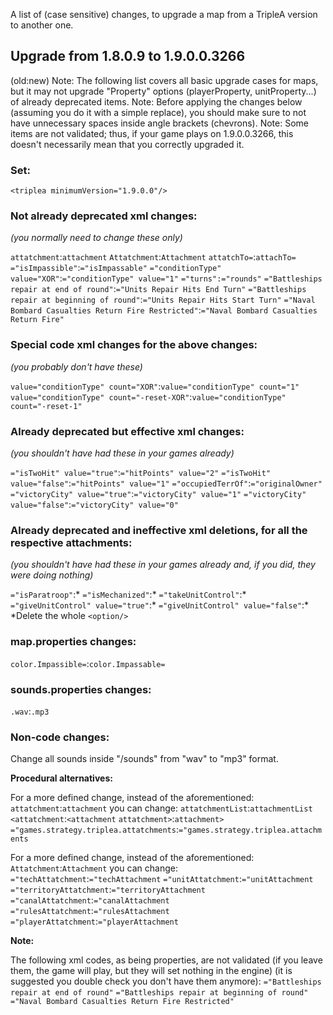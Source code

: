 A list of (case sensitive) changes, to upgrade a map from a TripleA version to another one.

## Upgrade from 1.8.0.9 to 1.9.0.0.3266
(old:new)
Note: The following list covers all basic upgrade cases for maps, but it may not upgrade "Property" options (playerProperty, unitProperty...) of already deprecated items.
Note: Before applying the changes below (assuming you do it with a simple replace), you should make sure to not have unnecessary spaces inside angle brackets (chevrons).
Note: Some items are not validated; thus, if your game plays on 1.9.0.0.3266, this doesn't necessarily mean that you correctly upgraded it.

### Set:

`<triplea minimumVersion="1.9.0.0"/>`

### Not already deprecated xml changes:
_(you normally need to change these only)_

`attatchment`:`attachment`
`Attatchment`:`Attachment`
`attatchTo=`:`attachTo=`
`="isImpassible"`:`="isImpassable"`
`="conditionType" value="XOR"`:`="conditionType" value="1"`
`="turns":="rounds"`
`="Battleships repair at end of round"`:`="Units Repair Hits End Turn"`
`="Battleships repair at beginning of round"`:`="Units Repair Hits Start Turn"`
`="Naval Bombard Casualties Return Fire Restricted"`:`="Naval Bombard Casualties Return Fire"`

### Special code xml changes for the above changes:
_(you probably don't have these)_

`value="conditionType" count="XOR"`:`value="conditionType" count="1"`
`value="conditionType" count="-reset-XOR"`:`value="conditionType" count="-reset-1"`

### Already deprecated but effective xml changes:
_(you shouldn't have had these in your games already)_

`="isTwoHit" value="true"`:`="hitPoints" value="2"`
`="isTwoHit" value="false"`:`="hitPoints" value="1"`
`="occupiedTerrOf"`:`="originalOwner"`
`="victoryCity" value="true"`:`="victoryCity" value="1"`
`="victoryCity" value="false"`:`="victoryCity" value="0"`

### Already deprecated and ineffective xml deletions, for all the respective attachments:
_(you shouldn't have had these in your games already and, if you did, they were doing nothing)_

`="isParatroop"`:*
`="isMechanized"`:*
`="takeUnitControl"`:*
`="giveUnitControl" value="true"`:*
`="giveUnitControl" value="false"`:*
*Delete the whole `<option/>`

### map.properties changes:

`color.Impassible=`:`color.Impassable=`

### sounds.properties changes:

`.wav`:`.mp3`

### Non-code changes:

Change all sounds inside "/sounds" from "wav" to "mp3" format.

**Procedural alternatives:**

For a more defined change, instead of the aforementioned:
`attatchment`:`attachment`
you can change:
`attatchmentList`:`attachmentList`
`<attatchment`:`<attachment`
`attatchment>`:`attachment>`
`="games.strategy.triplea.attatchments`:`="games.strategy.triplea.attachments`

For a more defined change, instead of the aforementioned:
`Attatchment`:`Attachment`
you can change:
`="techAttatchment`:`="techAttachment`
`="unitAttatchment`:`="unitAttachment`
`="territoryAttatchment`:`="territoryAttachment`
`="canalAttatchment`:`="canalAttachment`
`="rulesAttatchment`:`="rulesAttachment`
`="playerAttatchment`:`="playerAttachment`

**Note:**

The following xml codes, as being properties, are not validated (if you leave them, the game will play, but they will set nothing in the engine) (it is suggested you double check you don't have them anymore):
`="Battleships repair at end of round"`
`="Battleships repair at beginning of round"`
`="Naval Bombard Casualties Return Fire Restricted"`
